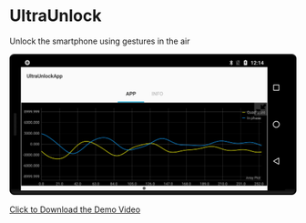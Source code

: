 # UltraUnlock
Unlock the smartphone using gestures in the air
<p align="center">
  <img src="screenshot.png" width="800">
</p>

<a href="https://github.com/miligithub/PhDThesis/blob/master/Demo/UltraUnlockDemo.mp4?raw=true" download>Click to Download the Demo Video</a>
